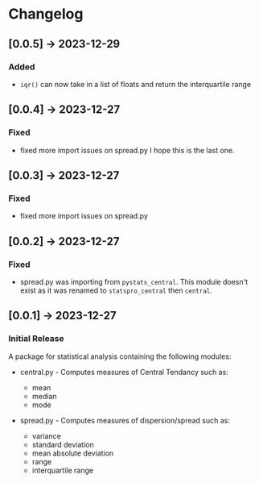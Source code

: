 # Changelog

## [0.0.5] -> 2023-12-29
### Added
- `iqr()` can now take in a list of floats and return the interquartile range

## [0.0.4] -> 2023-12-27
### Fixed
- fixed more import issues on spread.py I hope this is the last one.

## [0.0.3] -> 2023-12-27
### Fixed
- fixed more import issues on spread.py

## [0.0.2] -> 2023-12-27
### Fixed
- spread.py was importing from `pystats_central`. This module doesn't exist as it was renamed to `statspro_central` then `central`.

## [0.0.1] -> 2023-12-27
### Initial Release
A package for statistical analysis containing the following modules:
- central.py - Computes measures of Central Tendancy such as:
    - mean
    - median
    - mode

- spread.py - Computes measures of dispersion/spread such as:
    - variance
    - standard deviation
    - mean absolute deviation
    - range
    - interquartile range